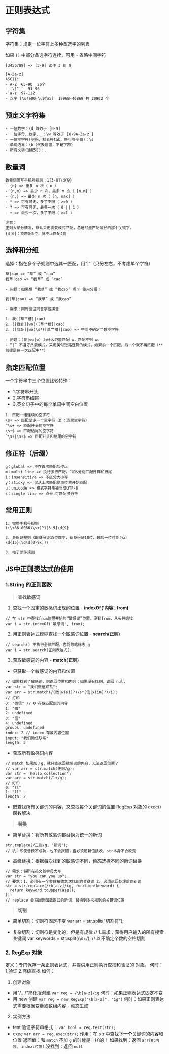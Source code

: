# 正则表达式

## 字符集

字符集：规定一位字符上多种备选字的列表

如果 `[]` 中部分备选字符连续，可用 `-` 省略中间字符

```
[3456789] => [3-9] 读作 3 到 9

[A-Za-z]
ASCII: 
- A-Z  65-90  26个
- [\]^_`  91-96
- a-z  97-122
- 汉字 [\u4e00-\u9fa5]  19968-40869 共 20902 个  
```

## 预定义字符集

```
- 一位数字：\d 等效于 [0-9]
- 一位字母、数字、_：\w 等效于 [0-9A-Za-z_]
- 一位空字符(空格、制表符tab、换行等空白)：\s
- 单词边界：\b（代表位置，不是字符）
- 所有文字(通配符)：.
```

## 数量词

```
数量词简写手机号规则：1[3-8]\d{9}
- {n} => 重复 n 次（ n ）
- {n,m} => 最少 n 次，最多 m 次（ [n,m] ）
- {n,} => 最少 n 次（ [n, max] ）
- * => 可有可无，多了不限（ >=0 ）
- ? => 可有可无，最多一次（ 0 || 1 ）
- + => 最少一次，多了不限（ >=1 ）

注意：
正则大部分情况，默认采用贪婪模式匹配，总是尽量匹配最长的那个关键字。
{4,6}：能匹配6位，就不止匹配4位
```

## 选择和分组

选择：指在多个子规则中选其一匹配，用“|”（只分左右，不考虑单个字符）

```
草|cao => “草” 或 “cao”
我草|cao => “我草” 或 “cao”

- 问题：如果想 “我草” 或 “我cao” 呢？ 使用分组！

我(草|cao) => “我草” 或 “我cao”

- 需求：同时验证同音字或拼音

1. 我([草艹槽]|cao)
2. ([我卧]|wo)([草艹槽]|cao)
3. ([我卧]|wo)\s*([草艹槽]|cao) => 中间不确定个数空字符

- 问题：(我|wo|w) 为什么只能匹配 w，匹配不到 wo
- “|” 不遵守贪婪模式，采用类似短路逻辑的模式，如果前一个匹配，后一个就不再匹配（**前提是在一次匹配中**）
```

## 指定匹配位置

一个字符串中三个位置比较特殊：
- 1.字符串开头
- 2.字符串结尾
- 3.英文句子中的每个单词中间空白位置

```
1. 匹配一组连续的空字符
\s+ => 匹配至少一个空字符（即：连续空字符）
^\s+ => 匹配开头的空字符
\s+$ => 匹配结尾的空字符
^\s+|\s+$ => 匹配开头和结尾的空字符
```

## 修正符（后缀）

```
g：global => 不在首次匹配后停止
m：multi line => 执行多行匹配，^和$分别匹配行首和行尾
i：insensitive => 不区分大小写
y：sticky => 仅从上次匹配结束位置开始匹配
u：unicode => 模式字符串被当成UTF-8
s：single line => 点号.可匹配换行符
```

## 常用正则

```
1. 完整手机号规则
((\+86|0086)\s+)?1[3-9]\d{9}

2. 身份证规则（旧身份证15位数字，新身份证18位，最后一位可能为x）
\d{15}(\d\d[0-9x])?

3. 电子邮件规则

```

## JS中正则表达式的使用

### 1.String 的正则函数

> **查找敏感词**
1. 查找一个固定的敏感词出现的位置 - **indexOf('内容', from)**
```
// 在 str 中查找from位置开始的“敏感词”位置，没有from，从头开始找
var i = str.indexOf('敏感词', from);
``` 
2. 用正则表达式模糊查找一个敏感词位置 - **search(正则)**
```
// search() 不执行全部匹配，它将忽略标志 g
var i = str.search(正则表达式);
```
3. 获取敏感词的内容 - **match(正则)**
* 只获取一个敏感词的内容和位置
```
// 如果找到了敏感词，则返回位置和内容；如果没有找到，返回 null
var str = "我们微信联系";
var arr = str.match(/(微|w(ei)?)\s*(信|x(in)?)/i);
// 打印
0: "微信" // 0 存放匹配到的内容
1: "微"
2: undefined
3: "信"
4: undefined
groups: undefined
index: 2 // index 存放内容位置
input: "我们微信联系"
length: 5
```
* 获取所有敏感词内容
```
// match 如果加了g，就只能返回敏感词的内容，无法返回位置了
// var arr = str.match(正则/g);
var str = 'hello collection';
var arr = str.match(/l+/g);
// 打印
0: "ll"
1: "ll"
length: 2
```

* 既查找所有关键词的内容，又查找每个关键词的位置
RegExp 对象的 exec() 函数解决

> **替换**
* 简单替换：将所有敏感词都替换为统一的新词
```
str.replace(/正则/g, '新词');
// 坑：即使替换不成功，也不会报错；且必须用新值接收，str本身不会改变
```

* 高级替换：根据每次找到的敏感词不同，动态选择不同的新词替换
```
// 需求：将所有英文首字母大写
var str = "you can you up";
// 要求：1. 必须有一个参数接收本次找到的关键词 2. 必须返回处理后的新词
str = str.replace(/\b[a-z]/ig, function(keyword) {
  return keyword.toUpperCase();
});
// replace 会将回调函数返回的新词，替换到本次找到的关键词位置
```

> **切割**
* 简单切割：切割符固定不变
var arr = str.split("切割符");

* 复杂切割：切割符是变化的，但是有规律
// 1.需求：获得用户输入的所有搜索关键词
var keywords = str.split(/\s+/); // 以不确定个数的空格切割

### 2. RegExp 对象
定义：专门保存一条正则表达式，并提供用正则执行查找和验证的 对象。
何时：1.验证 2.高级查找
如何：
1. 创建对象
* 用"/.../"简化版创建
`var reg = /\b[a-z]/ig`
何时：如果正则表达式固定不变
* 用 new 创建
`var reg = new RegExp("\b[a-z]", "ig")`
何时：如果正则表达式需要根据变量或数组内容，动态生成
2. 实例方法
* test
验证字符串格式： `var bool = reg.test(str);`
* exec
`var arr = reg.exec(str);`
作用：在 str 中查找**下一个**关键词的内容和位置
返回值：和 `match` 不加 `g` 的时候是一样的！
      如果找到：返回 `arr[0:内容, index:位置]`
      没找到：返回 `null`
